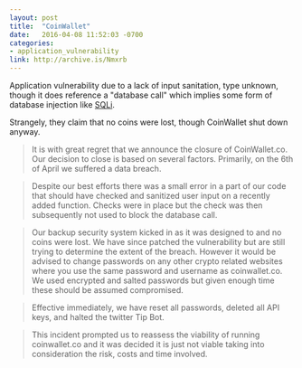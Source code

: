 ```yaml
---
layout: post
title:  "CoinWallet"
date:   2016-04-08 11:52:03 -0700
categories:
- application_vulnerability
link: http://archive.is/Nmxrb
---
```

Application vulnerability due to a lack of input sanitation, type unknown, though it does reference a "database call" which implies some form of database injection like [SQLi][1].

Strangely, they claim that no coins were lost, though CoinWallet shut down anyway.

[1]: https://en.wikipedia.org/wiki/SQL_injection

> It is with great regret that we announce the closure of CoinWallet.co.
> Our decision to close is based on several factors. Primarily, on the 6th of April we suffered a data breach.

> Despite our best efforts there was a small error in a part of our code that should have checked and sanitized user input on a recently added function. Checks were in place but the check was then subsequently not used to block the database call.

> Our backup security system kicked in as it was designed to and no coins were lost. We have since patched the vulnerability but are still trying to determine the extent of the breach. However it would be advised to change passwords on any other crypto related websites where you use the same password and username as coinwallet.co. We used encrypted and salted passwords but given enough time these should be assumed compromised.

> Effective immediately, we have reset all passwords, deleted all API keys, and halted the twitter Tip Bot.

>This incident prompted us to reassess the viability of running coinwallet.co and it was decided it is just not viable taking into consideration the risk, costs and time involved.
